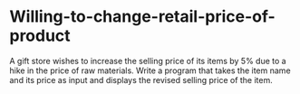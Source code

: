 # Willing-to-change-retail-price-of-product
A gift store wishes to increase the selling price of its items by 5% due to a hike in the price of raw materials. Write a program that takes the item name and its price as input and displays the revised selling price of the item.
